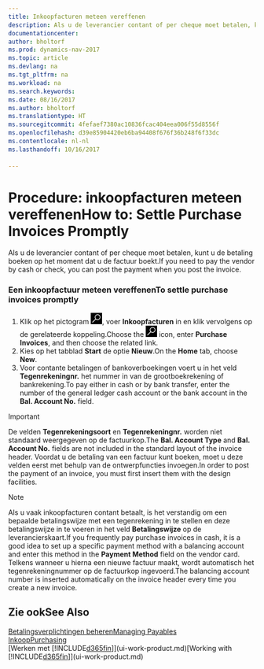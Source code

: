 ```yaml
---
title: Inkoopfacturen meteen vereffenen
description: Als u de leverancier contant of per cheque moet betalen, kunt u de noodzakelijke boekingen doen op het moment dat u de factuur boekt.
documentationcenter: 
author: bholtorf
ms.prod: dynamics-nav-2017
ms.topic: article
ms.devlang: na
ms.tgt_pltfrm: na
ms.workload: na
ms.search.keywords: 
ms.date: 08/16/2017
ms.author: bholtorf
ms.translationtype: HT
ms.sourcegitcommit: 4fefaef7380ac10836fcac404eea006f55d8556f
ms.openlocfilehash: d39e85904420eb6ba94408f676f36b248f6f33dc
ms.contentlocale: nl-nl
ms.lasthandoff: 10/16/2017

---
```

# <a name="how-to-settle-purchase-invoices-promptly"></a><span data-ttu-id="a7c29-103">Procedure: inkoopfacturen meteen vereffenen</span><span class="sxs-lookup"><span data-stu-id="a7c29-103">How to: Settle Purchase Invoices Promptly</span></span>
<span data-ttu-id="a7c29-104">Als u de leverancier contant of per cheque moet betalen, kunt u de betaling boeken op het moment dat u de factuur boekt.</span><span class="sxs-lookup"><span data-stu-id="a7c29-104">If you need to pay the vendor by cash or check, you can post the payment when you post the invoice.</span></span>  
  
### <a name="to-settle-purchase-invoices-promptly"></a><span data-ttu-id="a7c29-105">Een inkoopfactuur meteen vereffenen</span><span class="sxs-lookup"><span data-stu-id="a7c29-105">To settle purchase invoices promptly</span></span>  
1. <span data-ttu-id="a7c29-106">Klik op het pictogram ![Zoeken naar pagina of rapport](media/ui-search/search_small.png "pictogram Zoeken naar pagina of rapport"), voer **Inkoopfacturen** in en klik vervolgens op de gerelateerde koppeling.</span><span class="sxs-lookup"><span data-stu-id="a7c29-106">Choose the ![Search for Page or Report](media/ui-search/search_small.png "Search for Page or Report icon") icon, enter **Purchase Invoices**, and then choose the related link.</span></span>  
2. <span data-ttu-id="a7c29-107">Kies op het tabblad **Start** de optie **Nieuw**.</span><span class="sxs-lookup"><span data-stu-id="a7c29-107">On the **Home** tab, choose **New**.</span></span>  
3.  <span data-ttu-id="a7c29-108">Voor contante betalingen of bankoverboekingen voert u in het veld **Tegenrekeningnr.** het nummer in van de grootboekrekening of bankrekening.</span><span class="sxs-lookup"><span data-stu-id="a7c29-108">To pay either in cash or by bank transfer, enter the number of the general ledger cash account or the bank account in the **Bal. Account No.** field.</span></span>  
  
> [!IMPORTANT]  
>  <span data-ttu-id="a7c29-109">De velden **Tegenrekeningsoort** en **Tegenrekeningnr.** worden niet standaard weergegeven op de factuurkop.</span><span class="sxs-lookup"><span data-stu-id="a7c29-109">The **Bal. Account Type** and **Bal. Account No.** fields are not included in the standard layout of the invoice header.</span></span> <span data-ttu-id="a7c29-110">Voordat u de betaling van een factuur kunt boeken, moet u deze velden eerst met behulp van de ontwerpfuncties invoegen.</span><span class="sxs-lookup"><span data-stu-id="a7c29-110">In order to post the payment of an invoice, you must first insert them with the design facilities.</span></span>  
  
> [!NOTE]  
>  <span data-ttu-id="a7c29-111">Als u vaak inkoopfacturen contant betaalt, is het verstandig om een bepaalde betalingswijze met een tegenrekening in te stellen en deze betalingswijze in te voeren in het veld **Betalingswijze** op de leverancierskaart.</span><span class="sxs-lookup"><span data-stu-id="a7c29-111">If you frequently pay purchase invoices in cash, it is a good idea to set up a specific payment method with a balancing account and enter this method in the **Payment Method** field on the vendor card.</span></span> <span data-ttu-id="a7c29-112">Telkens wanneer u hierna een nieuwe factuur maakt, wordt automatisch het tegenrekeningnummer op de factuurkop ingevoerd.</span><span class="sxs-lookup"><span data-stu-id="a7c29-112">The balancing account number is inserted automatically on the invoice header every time you create a new invoice.</span></span>  
  
## <a name="see-also"></a><span data-ttu-id="a7c29-113">Zie ook</span><span class="sxs-lookup"><span data-stu-id="a7c29-113">See Also</span></span>  
[<span data-ttu-id="a7c29-114">Betalingsverplichtingen beheren</span><span class="sxs-lookup"><span data-stu-id="a7c29-114">Managing Payables</span></span>](payables-manage-payables.md)  
[<span data-ttu-id="a7c29-115">Inkoop</span><span class="sxs-lookup"><span data-stu-id="a7c29-115">Purchasing</span></span>](purchasing-manage-purchasing.md)  
<span data-ttu-id="a7c29-116">[Werken met [!INCLUDE[d365fin](includes/d365fin_md.md)]](ui-work-product.md)</span><span class="sxs-lookup"><span data-stu-id="a7c29-116">[Working with [!INCLUDE[d365fin](includes/d365fin_md.md)]](ui-work-product.md)</span></span>

